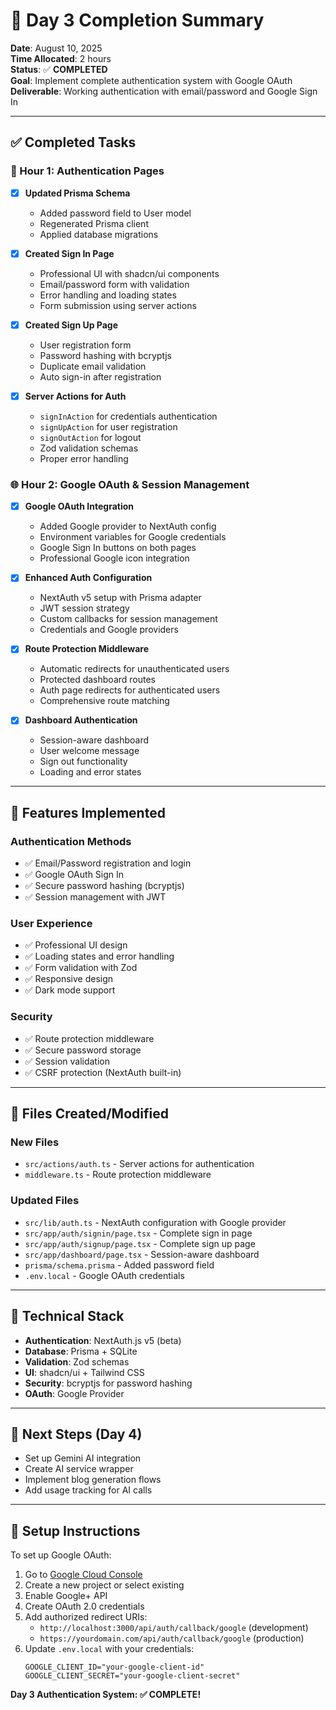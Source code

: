 # 🎉 Day 3 Completion Summary

**Date**: August 10, 2025  
**Time Allocated**: 2 hours  
**Status**: ✅ **COMPLETED**  
**Goal**: Implement complete authentication system with Google OAuth  
**Deliverable**: Working authentication with email/password and Google Sign In

---

## ✅ Completed Tasks

### 🔐 Hour 1: Authentication Pages

- [x] **Updated Prisma Schema**
  - Added password field to User model
  - Regenerated Prisma client
  - Applied database migrations

- [x] **Created Sign In Page**
  - Professional UI with shadcn/ui components
  - Email/password form with validation
  - Error handling and loading states
  - Form submission using server actions

- [x] **Created Sign Up Page**
  - User registration form
  - Password hashing with bcryptjs
  - Duplicate email validation
  - Auto sign-in after registration

- [x] **Server Actions for Auth**
  - `signInAction` for credentials authentication
  - `signUpAction` for user registration
  - `signOutAction` for logout
  - Zod validation schemas
  - Proper error handling

### 🌐 Hour 2: Google OAuth & Session Management

- [x] **Google OAuth Integration**
  - Added Google provider to NextAuth config
  - Environment variables for Google credentials
  - Google Sign In buttons on both pages
  - Professional Google icon integration

- [x] **Enhanced Auth Configuration**
  - NextAuth v5 setup with Prisma adapter
  - JWT session strategy
  - Custom callbacks for session management
  - Credentials and Google providers

- [x] **Route Protection Middleware**
  - Automatic redirects for unauthenticated users
  - Protected dashboard routes
  - Auth page redirects for authenticated users
  - Comprehensive route matching

- [x] **Dashboard Authentication**
  - Session-aware dashboard
  - User welcome message
  - Sign out functionality
  - Loading and error states

---

## 🚀 Features Implemented

### Authentication Methods
- ✅ Email/Password registration and login
- ✅ Google OAuth Sign In
- ✅ Secure password hashing (bcryptjs)
- ✅ Session management with JWT

### User Experience
- ✅ Professional UI design
- ✅ Loading states and error handling
- ✅ Form validation with Zod
- ✅ Responsive design
- ✅ Dark mode support

### Security
- ✅ Route protection middleware
- ✅ Secure password storage
- ✅ Session validation
- ✅ CSRF protection (NextAuth built-in)

---

## 📁 Files Created/Modified

### New Files
- `src/actions/auth.ts` - Server actions for authentication
- `middleware.ts` - Route protection middleware

### Updated Files
- `src/lib/auth.ts` - NextAuth configuration with Google provider
- `src/app/auth/signin/page.tsx` - Complete sign in page
- `src/app/auth/signup/page.tsx` - Complete sign up page
- `src/app/dashboard/page.tsx` - Session-aware dashboard
- `prisma/schema.prisma` - Added password field
- `.env.local` - Google OAuth credentials

---

## 🔧 Technical Stack

- **Authentication**: NextAuth.js v5 (beta)
- **Database**: Prisma + SQLite
- **Validation**: Zod schemas
- **UI**: shadcn/ui + Tailwind CSS
- **Security**: bcryptjs for password hashing
- **OAuth**: Google Provider

---

## 🎯 Next Steps (Day 4)

- Set up Gemini AI integration
- Create AI service wrapper
- Implement blog generation flows
- Add usage tracking for AI calls

---

## 🔐 Setup Instructions

To set up Google OAuth:

1. Go to [Google Cloud Console](https://console.cloud.google.com/)
2. Create a new project or select existing
3. Enable Google+ API
4. Create OAuth 2.0 credentials
5. Add authorized redirect URIs:
   - `http://localhost:3000/api/auth/callback/google` (development)
   - `https://yourdomain.com/api/auth/callback/google` (production)
6. Update `.env.local` with your credentials:
   ```
   GOOGLE_CLIENT_ID="your-google-client-id"
   GOOGLE_CLIENT_SECRET="your-google-client-secret"
   ```

**Day 3 Authentication System: ✅ COMPLETE!**
